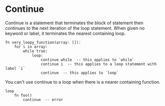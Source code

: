 # Continue

Continue is a statement that terminates the block of statement then continues to the next iteration of the loop statement. When given no keyword or label, it terminates the nearest containing loop.

```stick
fn very_loopy_function(array: []):
    for i in array:
        while true:
            loop:
                continue while  -- this applies to `while`
                continue i  -- this applies to a loop statement with label `i`
                continue  -- this applies to `loop`

```

You can't use continue to a loop when there is a nearer containing function.

```stick
loop
    fn foo()
        continue  -- error

```
